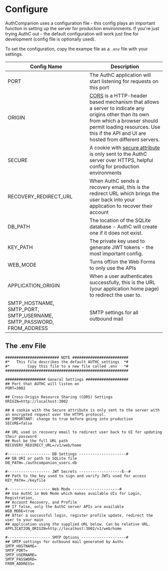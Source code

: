 # Configure

AuthCompanion uses a configuration file - this config plays an important
function in setting up the server for production environments. If you're just
trying AuthC out - the default configuration will work just fine for development
(config file is optionally used).

To set the configuration, copy the exampe file as a `.env` file with your
settings.

| Config Name                                                          | Description                                                                                                                                                                                                                                                                         |
| -------------------------------------------------------------------- | ----------------------------------------------------------------------------------------------------------------------------------------------------------------------------------------------------------------------------------------------------------------------------------- |
| PORT                                                                 | The AuthC application will start listening for requests on this port                                                                                                                                                                                                                |
| ORIGIN                                                               | [CORS](https://developer.mozilla.org/en-US/docs/Web/HTTP/CORS) is a HTTP-header based mechanism that allows a server to indicate any origins other than its own from which a browser should permit loading resources. Use this if the API and UI are hosted from different servers. |
| SECURE                                                               | A cookie with [secure attribute](https://developer.mozilla.org/en-US/docs/Web/HTTP/Cookies#restrict_access_to_cookies) is only sent to the AuthC server over HTTPS, helpful config for production environments                                                                      |
| RECOVERY_REDIRECT_URL                                                | When AuthC sends a recovery email, this is the redirect URL which brings the user back into your application to recover their account                                                                                                                                               |
| DB_PATH                                                              | The location of the SQLite database - AuthC will create one if it does not exist.                                                                                                                                                                                                   |
| KEY_PATH                                                             | The private key used to generate JWT tokens - the most important config.                                                                                                                                                                                                            |
| WEB_MODE                                                             | Turns off/on the Web Forms to only use the APIs                                                                                                                                                                                                                                     |
| APPLICATION_ORIGIN                                                   | When a user authenticates successfully, this is the URL (your application home page) to redirect the user to.                                                                                                                                                                       |
| SMTP_HOSTNAME, SMTP_PORT, SMTP_USERNAME, SMTP_PASSWORD, FROM_ADDRESS | SMTP settings for all outbound mail                                                                                                                                                                                                                                                 |

## The .env File

```code
######################## NOTE #########################
#*   This file describes the default AUTHC settings  *#
#*        Copy this file to a new file called .env   *#
#######################################################

################## General Settings ###################
## Port that AUTHC will listen on
PORT=3002

## Cross-Origin Resource Sharing (CORS) Settings
ORIGIN=http://localhost:3002

## A cookie with the Secure attribute is only sent to the server with an encrypted request over the HTTPS protocol.
## IMPORTANT: change to true before going into production
SECURE=false

## URL used in recovery email to redirect user back to UI for updating their password
## Must be the full URL path
RECOVERY_REDIRECT_URL=/v1/web/home

#------------------- DB Settings ---------------------#
## DB URI or path to SQLite file
DB_PATH=./authcompanion_users.db

#------------------- JWT Secrets -------------------ß--#
## Path to the key used to sign and verify JWTs used for access
KEY_PATH=./keyfile

#------------------- Web Mode ---------------------#
## Use AuthC in Web Mode which makes available UIs for Login, Registration,
## Account Recovery, and Profile
## If false, only the AuthC server APIs are available
WEB_MODE=true
## After a successful login, register profile update, redirect the user to your main
## application using the supplied URL below. Can be relative URL.
APPLICATION_ORIGIN=http://localhost:3002/v1/web/home

#------------------- SMTP Options --------------------#
## SMTP settings for outbound mail generated by Authc
SMTP_HOSTNAME=
SMTP_PORT=
SMTP_USERNAME=
SMTP_PASSWORD=
FROM_ADDRESS=
```
